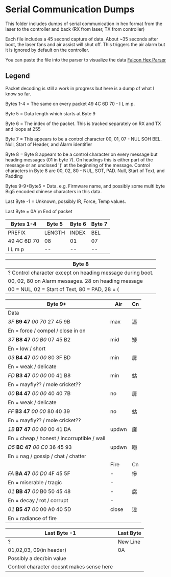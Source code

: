 # Serial Communication Dumps

This folder includes dumps of serial communication in hex format from the laser to the controller and back (RX from laser, TX from controller)

Each file includes a 45 second capture of data. About ~35 seconds after boot, the laser fans and air assist will shut off. This triggers the air alarm but it is ignored by default on the controller.

You can paste the file into the parser to visualize the data
<a href="https://htmlpreview.github.io/?https://github.com/drewgreenwell/Falcon2Universal/blob/main/content/parser.html" target="_blank">Falcon Hex Parser</a>

## Legend

Packet decoding is still a work in progress but here is a dump of what I know so far.

Bytes 1-4 = The same on every packet 49 4C 6D 70  - I L m p.

Byte 5 = Data length which starts at Byte 9

Byte 6 = The index of the packet. This is tracked separately on RX and TX and loops at 255

Byte 7 =  This appears to be a control character 00, 01, 07 - NUL SOH BEL. Null, Start of Header, and Alarm identifier

Byte 8 = Byte 8 appears to be a control character on every message but heading messages (01 in byte 7). On headings this is either part of the message or an unclosed '(' at the beginning of the message. Control characters in Byte 8 are 00, 02, 80 - NUL, SOT, PAD. Null, Start of Text, and Padding

Bytes 9-9+Byte5 = Data. e.g. Firmware name, and possibly some multi byte Big5 encoded chinese characters in this data.

Last Byte -1 = Unknown, possibly IR, Force, Temp values.

Last Byte = 0A \n End of packet

| Bytes 1-4    | Byte 5 | Byte 6 |  Byte 7 | 
|--------------|--------|--------|---------|
| PREFIX       | LENGTH | INDEX  |   BEL   |
| 49 4C 6D 70  |   08   |   01   |   07    |
| I  L  m  p   |   --   |   --   |   --    |

| Byte 8                                                     |
|------------------------------------------------------------|
| ? Control character except on heading message during boot. |
| 00, 02, 80 on Alarm messages. 28 on heading message        |
| 00 = NUL, 02 = Start of Text, 80 = PAD, 28 = (             |


| Byte 9+                         | Air | Cn |
|---------------------------------|-----|----|
| Data                            |     |    |   
| *3F* **B9 47** *00 70* 27 45 9B | max | 逼 |
|  En = force / compel / close in on         |
| *37* **B8 47** *00 B0* 07 45 B2 | mid | 矮 |
|  En = low / short                          |
| *03* **B4 47** *00 00* 80 3F BD | min | 孱 |
|  En = weak / delicate                      |
| *FD* **B3 47** *00 00* 00 41 B8 | min | 蛄 |
|  En = mayfly?? / mole cricket??            |
| *00* **B4 47** *00 00* 40 40 7B | no  | 孱 |
|  En = weak / delicate                      |
| *FF* **B3 47** *00 00* 80 40 39 | no  | 蛄 |
|  En = mayfly?? / mole cricket??            |
| *1B* **B7 47** *00 00* 00 41 DA |updwn| 廉 |
|  En = cheap / honest / incorruptible / wall|
| *D5* **BC 47** *00 C0* 36 45 93 |updwn| 嘮 |
|  En = nag / gossip / chat / chatter        |
|                                 |Fire | Cn |
| *FA* **BA 47** *00 D0* 4F 45 5F | -   | 慘 |
|  En = miserable / tragic        | -   |    |
| *01* **BB 47** *00* B0 50 45 48 | -   | 腐 |
|  En = decay / rot / corrupt     | -   |    |
| *01* **B5 47** *00* 00 A0 40 5D |close| 湟 |
|  En = radiance of fire          |     |    |

| Last Byte -1                | Last Byte   |
|-----------------------------|-------------|
|    ?                        | New Line    |
| 01,02,03, 09(in header)     |    0A       |
| Possibly a dec/bin value    |             |
| Control character doesnt makes sense here |
